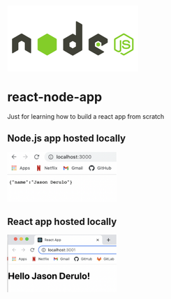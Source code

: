 <img src="https://github.com/deanhoperobertson/react-node-app/blob/main/nodejs.png" width="300"/>

# react-node-app
Just for learning how to build a react app from scratch

## Node.js app hosted locally
<img src="https://github.com/deanhoperobertson/react-node-app/blob/main/localhost.png" width="250"/>

## React app hosted locally
<img src="https://github.com/deanhoperobertson/react-node-app/blob/main/localhost2.png" width="250"/>